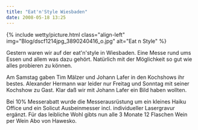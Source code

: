 ```yaml
---
title: "Eat'n'Style Wiesbaden"
date: 2008-05-18 13:25
---
```

{% include wetty/picture.html class="align-left" img="Blog/dscf1214jpg_3890240416_o.jpg" alt="Eat n Style" %}

Gestern waren wir auf der eat'n'style in Wiesbaden. Eine Messe rund ums Essen und allem was dazu gehört. Natürlich mit der Möglichkeit so gut wie alles probieren zu können.

Am Samstag gaben Tim Mälzer und Johann Lafer in den Kochshows ihr bestes. Alexander Hermann war leider nur Freitag und Sonntag mit seiner Kochshow zu Gast. Klar daß wir mit Johann Lafer ein Bild haben wollten.

Bei 10% Messerabatt wurde die Messerausrüstung um ein kleines Haiku Office und ein Solicut Ausbeinmesser incl. individueller Lasergravur ergänzt. Für das leibliche Wohl gibts nun alle 3 Monate 12 Flaschen Wein per Wein Abo von Hawesko.